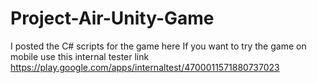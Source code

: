 # Project-Air-Unity-Game

I posted the C# scripts for the game here 
If you want to try the game on mobile use this internal tester link https://play.google.com/apps/internaltest/4700011571880737023
